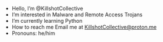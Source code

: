 -  Hello, I’m @KillshotCollective
-  I’m interested in Malware and Remote Access Trojans
-  I’m currently learning Python
-  How to reach me Email me at KillshotCollective@proton.me
-  Pronouns: he/him
  


